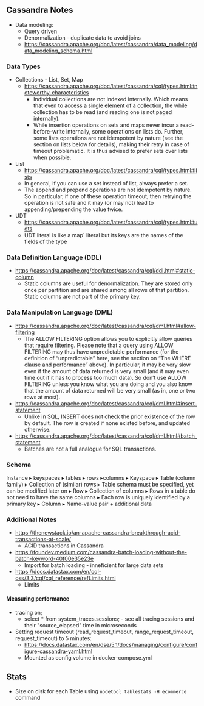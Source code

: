 ## Cassandra Notes
- Data modeling:
  - Query driven
  - Denormalization - duplicate data to avoid joins
  - https://cassandra.apache.org/doc/latest/cassandra/data_modeling/data_modeling_schema.html

### Data Types
- Collections - List, Set, Map
  - https://cassandra.apache.org/doc/latest/cassandra/cql/types.html#noteworthy-characteristics
    - Individual collections are not indexed internally. Which means that even to access a single element of a collection, the while collection has to be read (and reading one is not paged internally).
    - While insertion operations on sets and maps never incur a read-before-write internally, some operations on lists do. Further, some lists operations are not idempotent by nature (see the section on lists below for details), making their retry in case of timeout problematic. It is thus advised to prefer sets over lists when possible.
- List
  - https://cassandra.apache.org/doc/latest/cassandra/cql/types.html#lists
  - In general, if you can use a set instead of list, always prefer a set.
  - The append and prepend operations are not idempotent by nature. So in particular, if one of these operation timeout, then retrying the operation is not safe and it may (or may not) lead to appending/prepending the value twice.
- UDT
  - https://cassandra.apache.org/doc/latest/cassandra/cql/types.html#udts
  - UDT literal is like a map` literal but its keys are the names of the fields of the type


### Data Definition Language (DDL)
- https://cassandra.apache.org/doc/latest/cassandra/cql/ddl.html#static-column
  - Static columns are useful for denormalization. They are stored only once per partition and are shared among all rows of that partition. Static columns are not part of the primary key.


### Data Manipulation Language (DML)
- https://cassandra.apache.org/doc/latest/cassandra/cql/dml.html#allow-filtering
  - The ALLOW FILTERING option allows you to explicitly allow queries that require filtering. Please note that a query using ALLOW FILTERING may thus have unpredictable performance (for the definition of “unpredictable” here, see the section on “The WHERE clause and performance” above). In particular, it may be very slow even if the amount of data returned is very small (and it may even time out if it has to process too much data). So don’t use ALLOW FILTERING unless you know what you are doing and you also know that the amount of data returned will be very small (as in, one or two rows at most).
- https://cassandra.apache.org/doc/latest/cassandra/cql/dml.html#insert-statement
  - Unlike in SQL, INSERT does not check the prior existence of the row by default. The row is created if none existed before, and updated otherwise.
- https://cassandra.apache.org/doc/latest/cassandra/cql/dml.html#batch_statement
  - Batches are not a full analogue for SQL transactions.


### Schema

Instance ▸ keyspaces ▸ tables ▸ rows ▸columns
▸ Keyspace
▸ Table (column family)
  ▸ Collection of (similar) rows
  ▸ Table schema must be specified, yet can be modified later on
▸ Row
  ▸ Collection of columns
  ▸ Rows in a table do not need to have the same columns
  ▸ Each row is uniquely identified by a primary key
▸ Column
  ▸ Name-value pair + additional data


### Additional Notes
- https://thenewstack.io/an-apache-cassandra-breakthrough-acid-transactions-at-scale/
  - ACID transactions in Cassandra
- https://foundev.medium.com/cassandra-batch-loading-without-the-batch-keyword-40f00e35e23e
  - Import for batch loading - inneficient for large data sets
- https://docs.datastax.com/en/cql-oss/3.3/cql/cql_reference/refLimits.html
  - Limits

#### Measuring performance
- tracing on;
  - select * from system_traces.sessions; - see all tracing sessions and their "source_elapsed" time in microseconds
- Setting request timeout (read_request_timeout, range_request_timeout, request_timeout) to 5 minutes:
  - https://docs.datastax.com/en/dse/5.1/docs/managing/configure/configure-cassandra-yaml.html
  - Mounted as config volume in docker-compose.yml

## Stats
- Size on disk for each Table using `nodetool tablestats -H ecommerce` command
